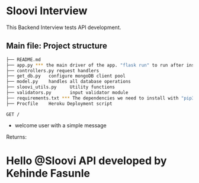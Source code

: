 # Sloovi Interview

This Backend Interview tests API development.

## Main file: Project structure

```sh
├── README.md
├── app.py *** the main driver of the app. "flask run" to run after installing dependencies
├── controllers.py request handlers
├── get_db.py   configure mongoDB client pool
├── model.py    handles all database operations
├── sloovi_utils.py     Utility functions
├── validators.py       input validator module
├── requirements.txt *** The dependencies we need to install with "pip3 install -r requirements.txt"
├── Procfile    Heroku Deployment script
```

`GET /`

- welcome user with a simple message

Returns: <h1>Hello @Sloovi API developed by Kehinde Fasunle</h1>
